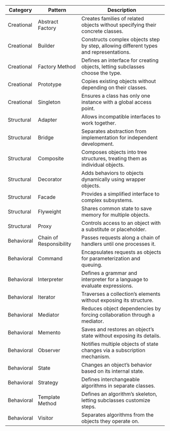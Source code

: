 | Category    | Pattern                | Description                                                                 |
|-------------|------------------------|-----------------------------------------------------------------------------|
| Creational  | Abstract Factory       | Creates families of related objects without specifying their concrete classes. |
| Creational  | Builder                | Constructs complex objects step by step, allowing different types and representations. |
| Creational  | Factory Method         | Defines an interface for creating objects, letting subclasses choose the type. |
| Creational  | Prototype              | Copies existing objects without depending on their classes. |
| Creational  | Singleton              | Ensures a class has only one instance with a global access point. |
| Structural  | Adapter                | Allows incompatible interfaces to work together. |
| Structural  | Bridge                 | Separates abstraction from implementation for independent development. |
| Structural  | Composite              | Composes objects into tree structures, treating them as individual objects. |
| Structural  | Decorator              | Adds behaviors to objects dynamically using wrapper objects. |
| Structural  | Facade                 | Provides a simplified interface to complex subsystems. |
| Structural  | Flyweight              | Shares common state to save memory for multiple objects. |
| Structural  | Proxy                  | Controls access to an object with a substitute or placeholder. |
| Behavioral  | Chain of Responsibility| Passes requests along a chain of handlers until one processes it. |
| Behavioral  | Command                | Encapsulates requests as objects for parameterization and queuing. |
| Behavioral  | Interpreter            | Defines a grammar and interpreter for a language to evaluate expressions. |
| Behavioral  | Iterator               | Traverses a collection’s elements without exposing its structure. |
| Behavioral  | Mediator               | Reduces object dependencies by forcing collaboration through a mediator. |
| Behavioral  | Memento                | Saves and restores an object’s state without exposing its details. |
| Behavioral  | Observer               | Notifies multiple objects of state changes via a subscription mechanism. |
| Behavioral  | State                  | Changes an object’s behavior based on its internal state. |
| Behavioral  | Strategy               | Defines interchangeable algorithms in separate classes. |
| Behavioral  | Template Method        | Defines an algorithm’s skeleton, letting subclasses customize steps. |
| Behavioral  | Visitor                | Separates algorithms from the objects they operate on. |